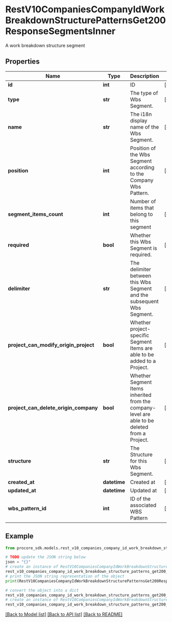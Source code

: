 # RestV10CompaniesCompanyIdWorkBreakdownStructurePatternsGet200ResponseSegmentsInner

A work breakdown structure segment

## Properties

Name | Type | Description | Notes
------------ | ------------- | ------------- | -------------
**id** | **int** | ID | [optional] 
**type** | **str** | The type of Wbs Segment. | [optional] 
**name** | **str** | The i18n display name of the Wbs Segment. | [optional] 
**position** | **int** | Position of the Wbs Segment according to the Company Wbs Pattern. | [optional] 
**segment_items_count** | **int** | Number of items that belong to this segment | [optional] 
**required** | **bool** | Whether this Wbs Segment is required. | [optional] 
**delimiter** | **str** | The delimiter between this Wbs Segment and the subsequent Wbs Segment. | [optional] 
**project_can_modify_origin_project** | **bool** | Whether project-specific Segment Items are able to be added to a Project. | [optional] 
**project_can_delete_origin_company** | **bool** | Whether Segment Items inherited from the company-level are able to be deleted from a Project. | [optional] 
**structure** | **str** | The Structure for this Wbs Segment. | [optional] 
**created_at** | **datetime** | Created at | [optional] 
**updated_at** | **datetime** | Updated at | [optional] 
**wbs_pattern_id** | **int** | ID of the associated WBS Pattern | [optional] 

## Example

```python
from procore_sdk.models.rest_v10_companies_company_id_work_breakdown_structure_patterns_get200_response_segments_inner import RestV10CompaniesCompanyIdWorkBreakdownStructurePatternsGet200ResponseSegmentsInner

# TODO update the JSON string below
json = "{}"
# create an instance of RestV10CompaniesCompanyIdWorkBreakdownStructurePatternsGet200ResponseSegmentsInner from a JSON string
rest_v10_companies_company_id_work_breakdown_structure_patterns_get200_response_segments_inner_instance = RestV10CompaniesCompanyIdWorkBreakdownStructurePatternsGet200ResponseSegmentsInner.from_json(json)
# print the JSON string representation of the object
print(RestV10CompaniesCompanyIdWorkBreakdownStructurePatternsGet200ResponseSegmentsInner.to_json())

# convert the object into a dict
rest_v10_companies_company_id_work_breakdown_structure_patterns_get200_response_segments_inner_dict = rest_v10_companies_company_id_work_breakdown_structure_patterns_get200_response_segments_inner_instance.to_dict()
# create an instance of RestV10CompaniesCompanyIdWorkBreakdownStructurePatternsGet200ResponseSegmentsInner from a dict
rest_v10_companies_company_id_work_breakdown_structure_patterns_get200_response_segments_inner_from_dict = RestV10CompaniesCompanyIdWorkBreakdownStructurePatternsGet200ResponseSegmentsInner.from_dict(rest_v10_companies_company_id_work_breakdown_structure_patterns_get200_response_segments_inner_dict)
```
[[Back to Model list]](../README.md#documentation-for-models) [[Back to API list]](../README.md#documentation-for-api-endpoints) [[Back to README]](../README.md)


